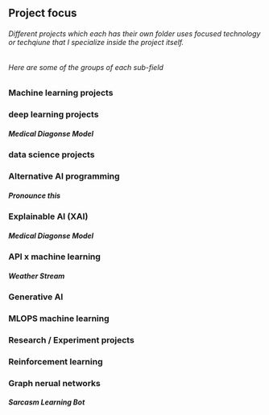## Project focus
###### Different projects which each has their own folder uses focused technology or techqiune that I specialize inside the project itself.
###### Here are some of the groups of each sub-field

### Machine learning projects 

### deep learning projects
##### Medical Diagonse Model
### data science projects

### Alternative AI programming
##### Pronounce this 

### Explainable AI (XAI)
##### Medical Diagonse Model


### API x machine learning 
##### Weather Stream             
### Generative AI

### MLOPS machine learning

### Research / Experiment projects

### Reinforcement learning

###  Graph nerual networks
##### Sarcasm Learning Bot 	

